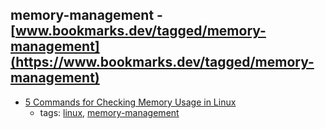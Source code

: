 memory-management - [www.bookmarks.dev/tagged/memory-management](https://www.bookmarks.dev/tagged/memory-management)
---
* [5 Commands for Checking Memory Usage in Linux](https://www.linux.com/learn/5-commands-checking-memory-usage-linux)
    * tags: [linux](../tags/linux.md), [memory-management](../tags/memory-management.md)
